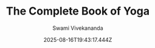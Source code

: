 ---
title: "The Complete Book of Yoga"
date: "2025-08-16T19:43:17.444Z"
author: "Swami Vivekananda"
read_year: "NO"
recommendation: '3'
url: /bookshelf/the-complete-book-of-yoga
---